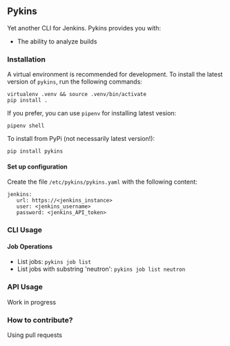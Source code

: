 ## Pykins

Yet another CLI for Jenkins.
Pykins provides you with:

  * The ability to analyze builds

### Installation

A virtual environment is recommended for development.
To install the latest version of `pykins`, run the following commands:

    virtualenv .venv && source .venv/bin/activate
    pip install .

If you prefer, you can use `pipenv` for installing latest vesion:

    pipenv shell

To install from PyPi (not necessarily latest version!):

    pip install pykins

#### Set up configuration

Create the file `/etc/pykins/pykins.yaml` with the following content:

```
jenkins:
   url: https://<jenkins_instance> 
   user: <jenkins_username>
   password: <jenkins_API_token>
```

### CLI Usage

#### Job Operations

* List jobs: `pykins job list`
* List jobs with substring 'neutron': `pykins job list neutron`

### API Usage

Work in progress

### How to contribute?
Using pull requests
